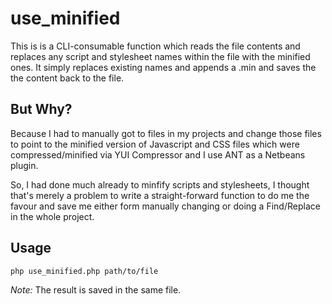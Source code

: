 use_minified
======

This is is a CLI-consumable function which reads the file contents and replaces any script and stylesheet names within the file with the minified ones. It simply replaces existing names and appends a .min and saves the the content back to the file.

But Why?
---

Because I had to manually got to files in my projects and change those files to point to the minified version of Javascript and CSS files which were compressed/minified via YUI Compressor and I use ANT as a Netbeans plugin.

So, I had done much already to minfify scripts and stylesheets, I thought that's merely a problem to write a straight-forward function to do me the favour and save me either form manually changing or doing a Find/Replace in the whole project.

Usage
---

<code>php use_minified.php path/to/file</code>

<em>Note:</em> The result is saved in the same file.
